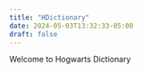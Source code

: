 ```yaml
---
title: "HDictionary"
date: 2024-05-03T13:32:33-05:00
draft: false
---
```


Welcome to Hogwarts Dictionary
